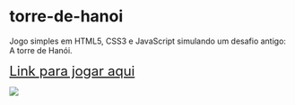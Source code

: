 # torre-de-hanoi
Jogo simples em HTML5, CSS3 e JavaScript simulando um desafio antigo: A torre de Hanói.

<a style="font-size: 24px" href="https://microonda.github.io/torre-de-hanoi/">Link para jogar aqui<a/>
  
<div><img src="https://cdn.awsli.com.br/770/770690/produto/107485457/c41acf6b7b.jpg" /></div>
  
